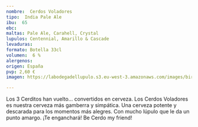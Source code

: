```yaml
---
nombre:  Cerdos Voladores
tipo:  India Pale Ale
ibu:  65
ebc:
maltas: Pale Ale, Carahell, Crystal
lupulos: Centennial, Amarillo & Cascade
levaduras: 
formato: Botella 33cl
volumen:  6 %
alergenos: 
origen: España
pvp: 2,60 €
imagen: https://labodegadellupulo.s3.eu-west-3.amazonaws.com/images/birras/cerdosvoladores.jpg

---
```

Los 3 Cerditos han vuelto... convertidos en cerveza. Los Cerdos Voladores es nuestra cerveza más gamberra y simpática. Una cerveza potente y descarada para los momentos más alegres. Con mucho lúpulo que le da un punto amargo. ¡Te enganchará! Be Cerdo my friend!



